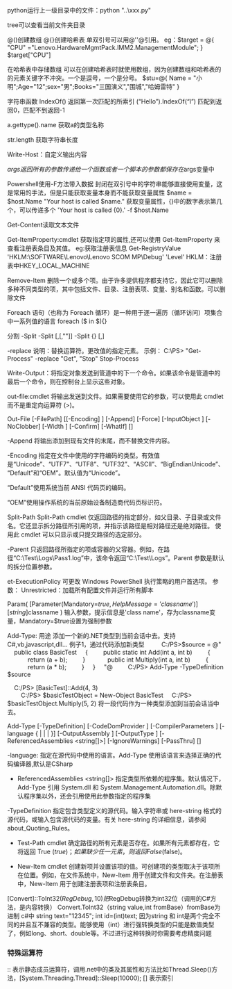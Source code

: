 python运行上一级目录中的文件：python "..\xxx.py"

tree可以查看当前文件夹目录

@()创建数组
@{}创建哈希表
单双引号可以用@''@引用。
eg：$target = @{
"CPU"             ="Lenovo.HardwareMgmtPack.IMM2.ManagementModule";
}
$target["CPU"]

在哈希表中存储数组
可以在创建哈希表时就使用数组，因为创建数组和哈希表的的元素关键字不冲突。一个是逗号，一个是分号。
$stu=@{ Name = "小明";Age="12";sex="男";Books="三国演义","围城","哈姆雷特" }

字符串函数
IndexOf()	返回第一次匹配的所索引	(“Hello”).IndexOf(“l”)
匹配到返回0，匹配不到返回-1

a.gettype().name
获取a的类型名称

str.length
获取字符串长度

Write-Host：自定义输出内容

$args返回所有的参数
传递给一个函数或者一个脚本的参数都保存在$args变量中

Powershell使用-F方法带入数据
封闭在双引号中的字符串能够直接使用变量，这是常用的手法，但是只能获取变量本身而不能获取变量属性
$name = $host.Name
"Your host is called $name."
获取变量属性，{}中的数字表示第几个，可以传递多个
'Your host is called {0}.' -f $host.Name

Get-Content读取文本文件

Get-ItemProperty:cmdlet 获取指定项的属性,还可以使用 Get-ItemProperty 来查看注册表条目及其值。
eg:获取注册表信息
 Get-RegistryValue 'HKLM:\SOFTWARE\Lenovo\Lenovo SCOM MP\Debug' 'Level'
 HKLM：注册表中HKEY_LOCAL_MACHINE

Remove-Item 删除一个或多个项。由于许多提供程序都支持它，因此它可以删除多种不同类型的项，其中包括文件、目录、注册表项、变量、别名和函数。可以删除文件

Foreach 语句（也称为 Foreach 循环）是一种用于逐一遍历（循环访问）项集合中一系列值的语言
foreach ($<item> in $<collection>){<statement list>}

分割
-Split <String>
<String> -Split <Delimiter>[,<Max-substrings>[,"<Options>"]]
<String> -Split {<ScriptBlock>} [,<Max-substrings>]

-replace
    说明：替换运算符。更改值的指定元素。
    示例：
        C:\PS> "Get-Process" -replace "Get", "Stop"
        Stop-Process

Write-Output：将指定对象发送到管道中的下一个命令。如果该命令是管道中的最后一个命令，则在控制台上显示这些对象。

out-file:cmdlet 将输出发送到文件。如果需要使用它的参数，可以使用此 cmdlet 而不是重定向运算符 (>)。

Out-File [-FilePath] <string> [[-Encoding] <string>] [-Append] [-Force] [-InputObject <psobject>] [-NoClobber] [-Width <int>] [-Confirm] [-WhatIf] [<CommonParameters>]

-Append 
将输出添加到现有文件的末尾，而不替换文件内容。

-Encoding <string>
指定在文件中使用的字符编码的类型。有效值是“Unicode”、“UTF7”、“UTF8”、“UTF32”、“ASCII”、“BigEndianUnicode”、“Default”和“OEM”。默认值为“Unicode”。

“Default”使用系统当前 ANSI 代码页的编码。

“OEM”使用操作系统的当前原始设备制造商代码页标识符。


Split-Path Split-Path cmdlet 仅返回路径的指定部分，如父目录、子目录或文件名。它还显示拆分路径所引用的项，并指示该路径是相对路径还是绝对路径。
使用此 cmdlet 可以只显示或只提交路径的选定部分。

-Parent 
只返回路径所指定的项或容器的父容器。例如，在路径“C:\Test\Logs\Pass1.log”中，该命令返回“C:\Test\Logs”。Parent 参数是默认的拆分位置参数。

et-ExecutionPolicy 可更改 Windows PowerShell 执行策略的用户首选项。
参数：
Unrestricted：加载所有配置文件并运行所有脚本


Param(
  [Parameter(Mandatory=$true,HelpMessage='class name')][string]$classname
)
输入参数，提示信息是'class name'，存为classname变量，Mandatory=$true设置为强制参数

 Add-Type:
 用途
    添加一个新的.NET类型到当前会话中去。支持C#,vb,javascript,dll...
 例子1，通过代码添加新类型
         C:/PS>$source = @"
    public class BasicTest
    {
        public static int Add(int a, int b)
        {
            return (a + b);
        }
    
        public int Multiply(int a, int b)
        {
            return (a * b);
        }
    }
    "@
    
    C:/PS> Add-Type -TypeDefinition $source

    C:/PS> [BasicTest]::Add(4, 3)  
    
    C:/PS> $basicTestObject = New-Object BasicTest 
    C:/PS> $basicTestObject.Multiply(5, 2)
将一段代码作为一种类型添加到当前会话当中去。

Add-Type [-TypeDefinition] <string> [-CodeDomProvider <CodeDomProvider>] [-CompilerParameters <CompilerParameters>] [-language {<CSharp> | <CSharpVersion3> | <VisualBasic> | <JScript>}] [-OutputAssembly <string>] [-OutputType <OutputAssemblyType>] [-ReferencedAssemblies <string[]>] [-IgnoreWarnings] [-PassThru] [<CommonParameters>]

-language: 指定在源代码中使用的语言。Add-Type 使用该语言来选择正确的代码编译器,默认是CSharp

- ReferencedAssemblies <string[]>
指定类型所依赖的程序集。默认情况下，Add-Type 引用 System.dll 和 System.Management.Automation.dll。除默认程序集以外，还会引用使用此参数指定的程序集

-TypeDefinition <string>
指定包含类型定义的源代码。输入字符串或 here-string 格式的源代码，或输入包含源代码的变量。有关 here-string 的详细信息，请参阅 about_Quoting_Rules。

- Test-Path cmdlet 确定路径的所有元素是否存在。如果所有元素都存在，它将返回 True ($true)；如果缺少任一元素，则返回 False ($false)。

- New-Item cmdlet 创建新项并设置该项的值。可创建项的类型取决于该项所在位置。例如，在文件系统中，New-Item 用于创建文件和文件夹。在注册表中，New-Item 用于创建注册表项和注册表条目。

[Convert]::ToInt32($RegDebug,10)  把$RegDebug转换为int32位（调用的C#方法，是内容转换）
Convert.ToInt32（string value,int fromBase）fromBase为进制
c#中
string text="12345";
int id=(int)text;
因为string 和 int是两个完全不同的并且互不兼容的类型。能够使用（int）进行强转换类型的只能是数值类型了，例如long、short、double等。不过进行这种转换时你需要考虑精度问题
### 特殊运算符
::  表示静态成员运算符，调用.net中的类及其属性和方法比如Thread.Sleep()方法，[System.Threading.Thread]::Sleep(10000);
[]  表示索引
